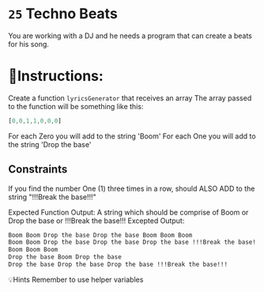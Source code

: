 # `25` Techno Beats

You are working with a DJ and he needs a program that can create a beats for his song.

# 📝Instructions:
Create a function `lyricsGenerator` that receives an array
The array passed to the function will be something like this:
```js
[0,0,1,1,0,0,0] 
```
For each Zero you will add to the string 'Boom'
For each One you will add to the string 'Drop the base'

## Constraints
If you find the number One (1) three times in a row, should ALSO ADD to the string "!!!Break the base!!!" 

Expected Function Output:
A string which should be comprise of Boom or Drop the base or !!!Break the base!!!
Excepted Output:
```md
Boom Boom Drop the base Drop the base Boom Boom Boom
Boom Boom Drop the base Drop the base Drop the base !!!Break the base!!! Boom Boom Boom
Boom Boom Boom
Drop the base Boom Drop the base
Drop the base Drop the base Drop the base !!!Break the base!!!
```

💡Hints
Remember to use helper variables
